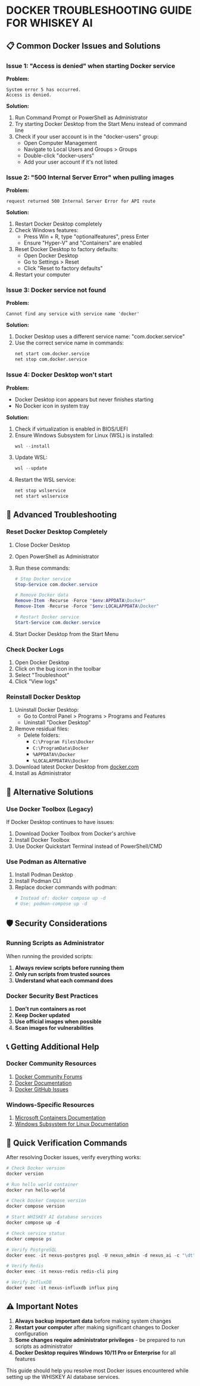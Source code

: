 # DOCKER TROUBLESHOOTING GUIDE FOR WHISKEY AI

## 📋 Common Docker Issues and Solutions

### Issue 1: "Access is denied" when starting Docker service

**Problem:**
```
System error 5 has occurred.
Access is denied.
```

**Solution:**
1. Run Command Prompt or PowerShell as Administrator
2. Try starting Docker Desktop from the Start Menu instead of command line
3. Check if your user account is in the "docker-users" group:
   - Open Computer Management
   - Navigate to Local Users and Groups > Groups
   - Double-click "docker-users"
   - Add your user account if it's not listed

### Issue 2: "500 Internal Server Error" when pulling images

**Problem:**
```
request returned 500 Internal Server Error for API route
```

**Solution:**
1. Restart Docker Desktop completely
2. Check Windows features:
   - Press Win + R, type "optionalfeatures", press Enter
   - Ensure "Hyper-V" and "Containers" are enabled
3. Reset Docker Desktop to factory defaults:
   - Open Docker Desktop
   - Go to Settings > Reset
   - Click "Reset to factory defaults"
4. Restart your computer

### Issue 3: Docker service not found

**Problem:**
```
Cannot find any service with service name 'docker'
```

**Solution:**
1. Docker Desktop uses a different service name: "com.docker.service"
2. Use the correct service name in commands:
   ```cmd
   net start com.docker.service
   net stop com.docker.service
   ```

### Issue 4: Docker Desktop won't start

**Problem:**
- Docker Desktop icon appears but never finishes starting
- No Docker icon in system tray

**Solution:**
1. Check if virtualization is enabled in BIOS/UEFI
2. Ensure Windows Subsystem for Linux (WSL) is installed:
   ```powershell
   wsl --install
   ```
3. Update WSL:
   ```powershell
   wsl --update
   ```
4. Restart the WSL service:
   ```cmd
   net stop wslservice
   net start wslservice
   ```

## 🔧 Advanced Troubleshooting

### Reset Docker Desktop Completely

1. Close Docker Desktop
2. Open PowerShell as Administrator
3. Run these commands:
   ```powershell
   # Stop Docker service
   Stop-Service com.docker.service
   
   # Remove Docker data
   Remove-Item -Recurse -Force "$env:APPDATA\Docker"
   Remove-Item -Recurse -Force "$env:LOCALAPPDATA\Docker"
   
   # Restart Docker service
   Start-Service com.docker.service
   ```

4. Start Docker Desktop from the Start Menu

### Check Docker Logs

1. Open Docker Desktop
2. Click on the bug icon in the toolbar
3. Select "Troubleshoot"
4. Click "View logs"

### Reinstall Docker Desktop

1. Uninstall Docker Desktop:
   - Go to Control Panel > Programs > Programs and Features
   - Uninstall "Docker Desktop"
2. Remove residual files:
   - Delete folders:
     - `C:\Program Files\Docker`
     - `C:\ProgramData\Docker`
     - `%APPDATA%\Docker`
     - `%LOCALAPPDATA%\Docker`
3. Download latest Docker Desktop from [docker.com](https://docker.com)
4. Install as Administrator

## 🔄 Alternative Solutions

### Use Docker Toolbox (Legacy)

If Docker Desktop continues to have issues:

1. Download Docker Toolbox from Docker's archive
2. Install Docker Toolbox
3. Use Docker Quickstart Terminal instead of PowerShell/CMD

### Use Podman as Alternative

1. Install Podman Desktop
2. Install Podman CLI
3. Replace docker commands with podman:
   ```bash
   # Instead of: docker compose up -d
   # Use: podman-compose up -d
   ```

## 🛡️ Security Considerations

### Running Scripts as Administrator

When running the provided scripts:

1. **Always review scripts before running them**
2. **Only run scripts from trusted sources**
3. **Understand what each command does**

### Docker Security Best Practices

1. **Don't run containers as root**
2. **Keep Docker updated**
3. **Use official images when possible**
4. **Scan images for vulnerabilities**

## 📞 Getting Additional Help

### Docker Community Resources

1. [Docker Community Forums](https://forums.docker.com/)
2. [Docker Documentation](https://docs.docker.com/)
3. [Docker GitHub Issues](https://github.com/docker/for-win/issues)

### Windows-Specific Resources

1. [Microsoft Containers Documentation](https://docs.microsoft.com/en-us/virtualization/windowscontainers/)
2. [Windows Subsystem for Linux Documentation](https://docs.microsoft.com/en-us/windows/wsl/)

## 🎯 Quick Verification Commands

After resolving Docker issues, verify everything works:

```powershell
# Check Docker version
docker version

# Run hello world container
docker run hello-world

# Check Docker Compose version
docker compose version

# Start WHISKEY AI database services
docker compose up -d

# Check service status
docker compose ps

# Verify PostgreSQL
docker exec -it nexus-postgres psql -U nexus_admin -d nexus_ai -c "\dt"

# Verify Redis
docker exec -it nexus-redis redis-cli ping

# Verify InfluxDB
docker exec -it nexus-influxdb influx ping
```

## ⚠️ Important Notes

1. **Always backup important data** before making system changes
2. **Restart your computer** after making significant changes to Docker configuration
3. **Some changes require administrator privileges** - be prepared to run scripts as administrator
4. **Docker Desktop requires Windows 10/11 Pro or Enterprise** for all features

This guide should help you resolve most Docker issues encountered while setting up the WHISKEY AI database services.